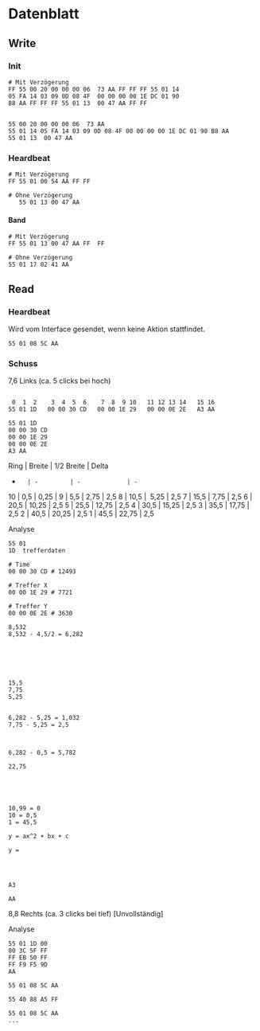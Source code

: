# Datenblatt

## Write

### Init
````
# Mit Verzögerung
FF 55 00 20 00 00 00 06  73 AA FF FF FF 55 01 14
05 FA 14 03 09 0D 08 4F  00 00 00 00 1E DC 01 90
B8 AA FF FF FF 55 01 13  00 47 AA FF FF


55 00 20 00 00 00 06  73 AA
55 01 14 05 FA 14 03 09 0D 08 4F 00 00 00 00 1E DC 01 90 B8 AA
55 01 13  00 47 AA
````

### Heardbeat
````
# Mit Verzögerung
FF 55 01 00 54 AA FF FF

# Ohne Verzögerung
   55 01 13 00 47 AA
````

#### Band
````
# Mit Verzögerung
FF 55 01 13 00 47 AA FF  FF

# Ohne Verzögerung
55 01 17 02 41 AA
````


## Read

### Heardbeat
Wird vom Interface gesendet, wenn keine Aktion stattfindet.
````
55 01 08 5C AA
````

### Schuss
7,6 Links (ca. 5 clicks bei hoch)
````

 0  1  2    3  4  5  6    7  8  9 10   11 12 13 14   15 16
55 01 1D   00 00 30 CD   00 00 1E 29   00 00 0E 2E   A3 AA

55 01 1D
00 00 30 CD
00 00 1E 29
00 00 0E 2E
A3 AA
````


Ring    |  Breite   | 1/2 Breite    | Delta
-       | -         | -             | -
10      |   0,5     |    0,25       |
 9      |   5,5     |    2,75       | 2,5
 8      |  10,5     |    5,25       | 2,5
 7      |  15,5     |    7,75       | 2,5
 6      |  20,5     |   10,25       | 2,5
 5      |  25,5     |   12,75       | 2,5
 4      |  30,5     |   15,25       | 2,5
 3      |  35,5     |   17,75       | 2,5
 2      |  40,5     |   20,25       | 2,5
 1      |  45,5     |   22,75       | 2,5


Analyse
````
55 01
1D  trefferdaten

# Time
00 00 30 CD # 12493

# Treffer X
00 00 1E 29 # 7721

# Treffer Y
00 00 0E 2E # 3630

8,532
8,532 - 4,5/2 = 6,282






15,5
7,75
5,25


6,282 - 5,25 = 1,032
7,75 - 5,25 = 2,5



6,282 - 0,5 = 5,782

22,75





10,99 = 0
10 = 0,5
1 = 45,5

y = ax^2 + bx + c

y =




A3

AA

````










8,8 Rechts (ca. 3 clicks bei tief) [Unvollständig]

Analyse
````
55 01 1D 00
00 3C 5F FF
FF EB 50 FF
FF F9 F5 9D
AA

55 01 08 5C AA

55 40 88 A5 FF

55 01 08 5C AA
...
````
